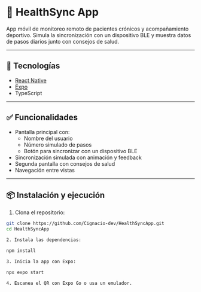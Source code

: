 # 📱 HealthSync App

App móvil de monitoreo remoto de pacientes crónicos y acompañamiento deportivo. Simula la sincronización con un dispositivo BLE y muestra datos de pasos diarios junto con consejos de salud.

---

## 🚀 Tecnologías

- [React Native](https://reactnative.dev/)
- [Expo](https://expo.dev/)
- TypeScript

---

## ✅ Funcionalidades

- Pantalla principal con:
  - Nombre del usuario
  - Número simulado de pasos
  - Botón para sincronizar con un dispositivo BLE
- Sincronización simulada con animación y feedback
- Segunda pantalla con consejos de salud
- Navegación entre vistas


---

## 📦 Instalación y ejecución

1. Clona el repositorio:

```bash
git clone https://github.com/Cignacio-dev/HealthSyncApp.git
cd HealthSyncApp

2. Instala las dependencias:

npm install

3. Inicia la app con Expo:

npx expo start

4. Escanea el QR con Expo Go o usa un emulador.